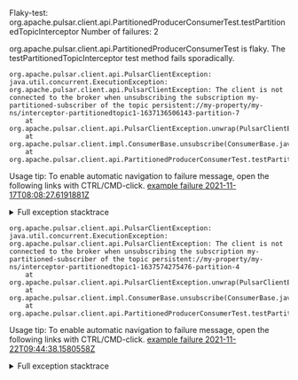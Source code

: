         
Flaky-test: org.apache.pulsar.client.api.PartitionedProducerConsumerTest.testPartitionedTopicInterceptor
Number of failures: 2

org.apache.pulsar.client.api.PartitionedProducerConsumerTest is flaky. The testPartitionedTopicInterceptor test method fails sporadically.

```
org.apache.pulsar.client.api.PulsarClientException: java.util.concurrent.ExecutionException: org.apache.pulsar.client.api.PulsarClientException: The client is not connected to the broker when unsubscribing the subscription my-partitioned-subscriber of the topic persistent://my-property/my-ns/interceptor-partitionedtopic1-1637136506143-partition-7
	at org.apache.pulsar.client.api.PulsarClientException.unwrap(PulsarClientException.java:1074)
	at org.apache.pulsar.client.impl.ConsumerBase.unsubscribe(ConsumerBase.java:586)
	at org.apache.pulsar.client.api.PartitionedProducerConsumerTest.testPartitionedTopicInterceptor(PartitionedProducerConsumerTest.java:1029)
```

Usage tip: To enable automatic navigation to failure message, open the following links with CTRL/CMD-click.
[example failure 2021-11-17T08:08:27.6191881Z](https://github.com/apache/pulsar/runs/4235193648?check_suite_focus=true?check_suite_focus=true#step:9:2108)


<details>
<summary>Full exception stacktrace</summary>
<code><pre>
org.apache.pulsar.client.api.PulsarClientException: java.util.concurrent.ExecutionException: org.apache.pulsar.client.api.PulsarClientException: The client is not connected to the broker when unsubscribing the subscription my-partitioned-subscriber of the topic persistent://my-property/my-ns/interceptor-partitionedtopic1-1637136506143-partition-7
	at org.apache.pulsar.client.api.PulsarClientException.unwrap(PulsarClientException.java:1074)
	at org.apache.pulsar.client.impl.ConsumerBase.unsubscribe(ConsumerBase.java:586)
	at org.apache.pulsar.client.api.PartitionedProducerConsumerTest.testPartitionedTopicInterceptor(PartitionedProducerConsumerTest.java:1029)
	at java.base/jdk.internal.reflect.NativeMethodAccessorImpl.invoke0(Native Method)
	at java.base/jdk.internal.reflect.NativeMethodAccessorImpl.invoke(NativeMethodAccessorImpl.java:62)
	at java.base/jdk.internal.reflect.DelegatingMethodAccessorImpl.invoke(DelegatingMethodAccessorImpl.java:43)
	at java.base/java.lang.reflect.Method.invoke(Method.java:566)
	at org.testng.internal.MethodInvocationHelper.invokeMethod(MethodInvocationHelper.java:132)
	at org.testng.internal.InvokeMethodRunnable.runOne(InvokeMethodRunnable.java:45)
	at org.testng.internal.InvokeMethodRunnable.call(InvokeMethodRunnable.java:73)
	at org.testng.internal.InvokeMethodRunnable.call(InvokeMethodRunnable.java:11)
	at java.base/java.util.concurrent.FutureTask.run(FutureTask.java:264)
	at java.base/java.util.concurrent.ThreadPoolExecutor.runWorker(ThreadPoolExecutor.java:1128)
	at java.base/java.util.concurrent.ThreadPoolExecutor$Worker.run(ThreadPoolExecutor.java:628)
	at java.base/java.lang.Thread.run(Thread.java:829)
Caused by: java.util.concurrent.ExecutionException: org.apache.pulsar.client.api.PulsarClientException: The client is not connected to the broker when unsubscribing the subscription my-partitioned-subscriber of the topic persistent://my-property/my-ns/interceptor-partitionedtopic1-1637136506143-partition-7
	at java.base/java.util.concurrent.CompletableFuture.reportGet(CompletableFuture.java:395)
	at java.base/java.util.concurrent.CompletableFuture.get(CompletableFuture.java:1999)
	at org.apache.pulsar.client.impl.ConsumerBase.unsubscribe(ConsumerBase.java:581)
	... 13 more
Caused by: org.apache.pulsar.client.api.PulsarClientException: The client is not connected to the broker when unsubscribing the subscription my-partitioned-subscriber of the topic persistent://my-property/my-ns/interceptor-partitionedtopic1-1637136506143-partition-7
	at org.apache.pulsar.client.impl.ConsumerImpl.unsubscribeAsync(ConsumerImpl.java:402)
	at java.base/java.util.stream.ReferencePipeline$3$1.accept(ReferencePipeline.java:195)
	at java.base/java.util.concurrent.ConcurrentHashMap$ValueSpliterator.forEachRemaining(ConcurrentHashMap.java:3605)
	at java.base/java.util.stream.AbstractPipeline.copyInto(AbstractPipeline.java:484)
	at java.base/java.util.stream.AbstractPipeline.wrapAndCopyInto(AbstractPipeline.java:474)
	at java.base/java.util.stream.ReduceOps$ReduceOp.evaluateSequential(ReduceOps.java:913)
	at java.base/java.util.stream.AbstractPipeline.evaluate(AbstractPipeline.java:234)
	at java.base/java.util.stream.ReferencePipeline.collect(ReferencePipeline.java:578)
	at org.apache.pulsar.client.impl.MultiTopicsConsumerImpl.unsubscribeAsync(MultiTopicsConsumerImpl.java:545)
	... 14 more

</pre></code>
</details>

```
org.apache.pulsar.client.api.PulsarClientException: java.util.concurrent.ExecutionException: org.apache.pulsar.client.api.PulsarClientException: The client is not connected to the broker when unsubscribing the subscription my-partitioned-subscriber of the topic persistent://my-property/my-ns/interceptor-partitionedtopic1-1637574275476-partition-4
	at org.apache.pulsar.client.api.PulsarClientException.unwrap(PulsarClientException.java:1074)
	at org.apache.pulsar.client.impl.ConsumerBase.unsubscribe(ConsumerBase.java:586)
	at org.apache.pulsar.client.api.PartitionedProducerConsumerTest.testPartitionedTopicInterceptor(PartitionedProducerConsumerTest.java:1029)
```

Usage tip: To enable automatic navigation to failure message, open the following links with CTRL/CMD-click.
[example failure 2021-11-22T09:44:38.1580558Z](https://github.com/apache/pulsar/runs/4284338845?check_suite_focus=true?check_suite_focus=true#step:9:548)


<details>
<summary>Full exception stacktrace</summary>
<code><pre>
org.apache.pulsar.client.api.PulsarClientException: java.util.concurrent.ExecutionException: org.apache.pulsar.client.api.PulsarClientException: The client is not connected to the broker when unsubscribing the subscription my-partitioned-subscriber of the topic persistent://my-property/my-ns/interceptor-partitionedtopic1-1637574275476-partition-4
	at org.apache.pulsar.client.api.PulsarClientException.unwrap(PulsarClientException.java:1074)
	at org.apache.pulsar.client.impl.ConsumerBase.unsubscribe(ConsumerBase.java:586)
	at org.apache.pulsar.client.api.PartitionedProducerConsumerTest.testPartitionedTopicInterceptor(PartitionedProducerConsumerTest.java:1029)
	at java.base/jdk.internal.reflect.NativeMethodAccessorImpl.invoke0(Native Method)
	at java.base/jdk.internal.reflect.NativeMethodAccessorImpl.invoke(NativeMethodAccessorImpl.java:62)
	at java.base/jdk.internal.reflect.DelegatingMethodAccessorImpl.invoke(DelegatingMethodAccessorImpl.java:43)
	at java.base/java.lang.reflect.Method.invoke(Method.java:566)
	at org.testng.internal.MethodInvocationHelper.invokeMethod(MethodInvocationHelper.java:132)
	at org.testng.internal.InvokeMethodRunnable.runOne(InvokeMethodRunnable.java:45)
	at org.testng.internal.InvokeMethodRunnable.call(InvokeMethodRunnable.java:73)
	at org.testng.internal.InvokeMethodRunnable.call(InvokeMethodRunnable.java:11)
	at java.base/java.util.concurrent.FutureTask.run(FutureTask.java:264)
	at java.base/java.util.concurrent.ThreadPoolExecutor.runWorker(ThreadPoolExecutor.java:1128)
	at java.base/java.util.concurrent.ThreadPoolExecutor$Worker.run(ThreadPoolExecutor.java:628)
	at java.base/java.lang.Thread.run(Thread.java:829)
Caused by: java.util.concurrent.ExecutionException: org.apache.pulsar.client.api.PulsarClientException: The client is not connected to the broker when unsubscribing the subscription my-partitioned-subscriber of the topic persistent://my-property/my-ns/interceptor-partitionedtopic1-1637574275476-partition-4
	at java.base/java.util.concurrent.CompletableFuture.reportGet(CompletableFuture.java:395)
	at java.base/java.util.concurrent.CompletableFuture.get(CompletableFuture.java:1999)
	at org.apache.pulsar.client.impl.ConsumerBase.unsubscribe(ConsumerBase.java:581)
	... 13 more
Caused by: org.apache.pulsar.client.api.PulsarClientException: The client is not connected to the broker when unsubscribing the subscription my-partitioned-subscriber of the topic persistent://my-property/my-ns/interceptor-partitionedtopic1-1637574275476-partition-4
	at org.apache.pulsar.client.impl.ConsumerImpl.unsubscribeAsync(ConsumerImpl.java:403)
	at java.base/java.util.stream.ReferencePipeline$3$1.accept(ReferencePipeline.java:195)
	at java.base/java.util.concurrent.ConcurrentHashMap$ValueSpliterator.forEachRemaining(ConcurrentHashMap.java:3605)
	at java.base/java.util.stream.AbstractPipeline.copyInto(AbstractPipeline.java:484)
	at java.base/java.util.stream.AbstractPipeline.wrapAndCopyInto(AbstractPipeline.java:474)
	at java.base/java.util.stream.ReduceOps$ReduceOp.evaluateSequential(ReduceOps.java:913)
	at java.base/java.util.stream.AbstractPipeline.evaluate(AbstractPipeline.java:234)
	at java.base/java.util.stream.ReferencePipeline.collect(ReferencePipeline.java:578)
	at org.apache.pulsar.client.impl.MultiTopicsConsumerImpl.unsubscribeAsync(MultiTopicsConsumerImpl.java:545)
	... 14 more

</pre></code>
</details>

